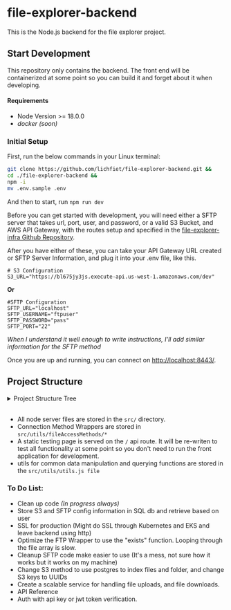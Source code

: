
# file-explorer-backend

This is the Node.js backend for the file explorer project. 

## Start Development
This repository only contains the backend. The front end will be containerized at some point so you can build it and forget about it when developing.

#### Requirements

- Node Version >= 18.0.0
- *docker (soon)*

### Initial Setup

First, run the below commands in your Linux terminal:

```bash
git clone https://github.com/lichfiet/file-explorer-backend.git &&
cd ./file-explorer-backend &&
npm -i
mv .env.sample .env
```

And then to start, run `npm run dev`

Before you can get started with development, you will need either a SFTP server that takes url, port, user, and password, or a valid S3 Bucket, and AWS API Gateway, with the routes setup and specified in the [file-explorer-infra Github Repository](https://github.com/lichfiet/file-explorer-infra.git/).

After you have either of these, you can take your API Gateway URL created or SFTP Server Information, and plug it into your .env file, like this.

```
# S3 Configuration
S3_URL="https://bl675jy3js.execute-api.us-west-1.amazonaws.com/dev"
```
**Or**
```
#SFTP Configuration
SFTP_URL="localhost"
SFTP_USERNAME="ftpuser"
SFTP_PASSWORD="pass"
SFTP_PORT="22"
```

*When I understand it well enough to write instructions, I'll add similar information for the SFTP method*

Once you are up and running, you can connect on [http://localhost:8443/](http://localhost:8443/).

## Project Structure

<details>
    <summary>Project Structure Tree</summary>

        .
        ├── .dockerignore # Specifies files to ignore when building a Docker image
        ├── .env.sample # Sample environment variables file
        ├── .github/ # GitHub Actions workflow for building Docker image
        ├── .gitignore # Specifies files to ignore in Git
        ├── development/
        │   ├── dev-init.sh # Initialization script for development environment
        │   └── Dockerfile # Dockerfile for development environment
        ├── Makefile # Makefile for automating tasks
        ├── package.json # Node.js dependencies and scripts
        ├── README.md # Documentation for the project
        └── src/
            ├── index.html # Entry point for the application
            ├── middlewares/
            │   ├── authentication.js # Middleware for handling authentication
            │   ├── logger.js # Middleware for logging requests
            │   └── validation.js # Middleware for validating requests
            ├── server.js # Main server file
            └── utils/
                ├── db.js # Database utilities
                ├── fileAccess/
                │   ├── fileAccessMethodController.js # Controller for file access methods
                │   ├── ftpWrapper.js # Wrapper for FTP file access
                │   └── s3Wrapper.js # Wrapper for S3 file access
                ├── utilityWrapper.js # General utilities
                └── user/ # WIP

</details>
<br>

- All node server files are stored in the `src/` directory.
- Connection Method Wrappers are stored in `src/utils/fileAccessMethods/*`
- A static testing page is served on the `/` api route. It will be re-writen to test all functionality at some point so you don't need to run the front application for development.
- utils for common data manipulation and querying functions are stored in the `src/utils/utils.js file`


### To Do List:
- Clean up code *(In progress always)*
- Store S3 and SFTP config information in SQL db and retrieve based on user
- SSL for production (Might do SSL through Kubernetes and EKS and leave backend using http)
- Optimize the FTP Wrapper to use the "exists" function. Looping through the file array is slow.
- Cleanup SFTP code make easier to use (It's a mess, not sure how it works but it works on my machine)
- Change S3 method to use postgres to index files and folder, and change S3 keys to UUIDs
- Create a scalable service for handling file uploads, and file downloads.
- API Reference
- Auth with api key or jwt token verification.

